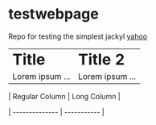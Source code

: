 # testwebpage
Repo for testing the simplest jackyl
[yahoo](https://www.yahoo.com)

<table border="0">
 <tr>
    <td><b style="font-size:30px">Title</b></td>
    <td><b style="font-size:30px">Title 2</b></td>
 </tr>
 <tr>
    <td>Lorem ipsum ...</td>
    <td>Lorem ipsum ...</td>
 </tr>
</table>


| Regular Column | Long Column |

| -------------- | ----------- |
